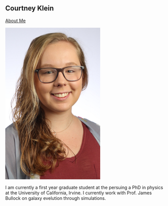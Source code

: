 ## Courtney Klein
[About Me](bio.md)

<img src="images/Headshotedit.JPG" width="300">

I am currently a first year graduate student at the persuing a PhD in physics at the University of California, Irvine. I currently work with Prof. James Bullock on galaxy evelution through simulations.
